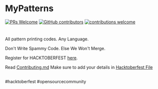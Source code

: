 # MyPatterns
[![PRs Welcome](https://img.shields.io/badge/PRs-welcome-brightgreen.svg?style=flat-square)](http://makeapullrequest.com)
[![GitHub contributors](https://img.shields.io/github/contributors/aviraw/MyPatterns.svg)](https://github.com/aviraw/MyPatterns/graphs/contributors)
[![contributions welcome](https://img.shields.io/static/v1.svg?label=Contributions&message=Welcome&color=0059b3&style=flat-square)](https://github.com/aviraw/MyPatterns/blob/master/CONTRIBUTING.md)&nbsp;

#

All pattern printing codes. Any Language.

Don't Write Spammy Code. Else We Won't Merge.

Register for HACKTOBERFEST [here](https://hacktoberfest.com).

Read [Contributing.md](https://github.com/aviraw/MyPatterns/blob/main/CONTRIBUTING.md)
Make sure to add your details in [Hacktoberfest File](https://github.com/aviraw/MyPatterns/blob/main/Hacktoberfest.md)

##
#hacktoberfest
#opensourcecommunity
